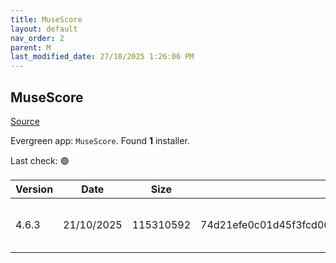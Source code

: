 ```yaml
---
title: MuseScore
layout: default
nav_order: 2
parent: M
last_modified_date: 27/10/2025 1:26:06 PM
---
```


## MuseScore

[Source](https://musescore.org/)

Evergreen app: `MuseScore`. Found **1** installer.

Last check: 🟢

| Version | Date       | Size      | Sha256                                                           | Architecture | InstallerType | Type | URI                                                                                                                                                                                                                        |
| ------- | ---------- | --------- | ---------------------------------------------------------------- | ------------ | ------------- | ---- | -------------------------------------------------------------------------------------------------------------------------------------------------------------------------------------------------------------------------- |
| 4.6.3   | 21/10/2025 | 115310592 | 74d21efe0c01d45f3fcd0616c0cc75c5fb1dbacb5902b85a0169c857ba35eb9b | x64          | Default       | msi  | [https://github.com/musescore/MuseScore/releases/download/v4.6.3/MuseScore-Studio-4.6.3.252940956-x86_64.msi](https://github.com/musescore/MuseScore/releases/download/v4.6.3/MuseScore-Studio-4.6.3.252940956-x86_64.msi) |
